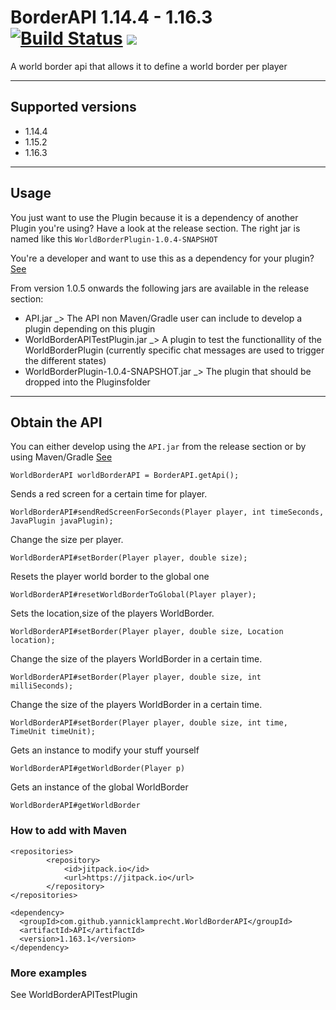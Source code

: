 # BorderAPI 1.14.4 - 1.16.3 [![Build Status](https://travis-ci.org/yannicklamprecht/WorldBorderAPI.svg?branch=master)](https://travis-ci.org/yannicklamprecht/WorldBorderAPI) [![](https://jitpack.io/v/yannicklamprecht/WorldBorderAPI.svg)](https://jitpack.io/#yannicklamprecht/WorldBorderAPI)

A world border api that allows it to define a world border per player

---
## Supported versions

- 1.14.4
- 1.15.2
- 1.16.3

---

## Usage

You just want to use the Plugin because it is a dependency of another Plugin you're using?
Have a look at the release section. The right jar is named like this `WorldBorderPlugin-1.0.4-SNAPSHOT`

You're a developer and want to use this as a dependency for your plugin? [See](#obtain-the-api)

From version 1.0.5 onwards the following jars are available in the release section:
- API.jar _> The API non Maven/Gradle user can include to develop a plugin depending on this plugin
- WorldBorderAPITestPlugin.jar _> A plugin to test the functionallity of the WorldBorderPlugin (currently specific chat messages are used to trigger the different states)
 - WorldBorderPlugin-1.0.4-SNAPSHOT.jar _> The plugin that should be dropped into the Pluginsfolder

---
## Obtain the API

You can either develop using the `API.jar` from the release section or by using Maven/Gradle [See](#how-to-add-it-with-maven)


`WorldBorderAPI worldBorderAPI = BorderAPI.getApi();`

Sends a red screen for a certain time for player.

`WorldBorderAPI#sendRedScreenForSeconds(Player player, int timeSeconds, JavaPlugin javaPlugin);`

Change the size per player.

`WorldBorderAPI#setBorder(Player player, double size);`

Resets the player world border to the global one

`WorldBorderAPI#resetWorldBorderToGlobal(Player player);`

Sets the location,size of the players WorldBorder.

`WorldBorderAPI#setBorder(Player player, double size, Location location);`

Change the size of the players WorldBorder in a certain time.

`WorldBorderAPI#setBorder(Player player, double size, int milliSeconds);`

Change the size of the players WorldBorder in a certain time.

`WorldBorderAPI#setBorder(Player player, double size, int time, TimeUnit timeUnit);`

Gets an instance to modify your stuff yourself

`WorldBorderAPI#getWorldBorder(Player p)`

Gets an instance of the global WorldBorder

`WorldBorderAPI#getWorldBorder`

### How to add with Maven

```
<repositories>
        <repository>
            <id>jitpack.io</id>
            <url>https://jitpack.io</url>
        </repository>
</repositories>
 ```
 
 ```
<dependency>
   <groupId>com.github.yannicklamprecht.WorldBorderAPI</groupId>
   <artifactId>API</artifactId>
   <version>1.163.1</version>
</dependency>

```

### More examples

See WorldBorderAPITestPlugin


